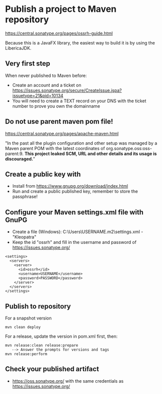 # Publish a project to Maven repository
https://central.sonatype.org/pages/ossrh-guide.html

Because this is a JavaFX library, the easiest way to build it is by using the LibericaJDK.

## Very first step 
When never published to Maven before:
* Create an account and a ticket on https://issues.sonatype.org/secure/CreateIssue.jspa?issuetype=21&pid=10134
* You will need to create a TEXT record on your DNS with the ticket number to prove you own the domainname

## Do not use parent maven pom file!
https://central.sonatype.org/pages/apache-maven.html

"In the past all the plugin configuration and other setup was managed by a Maven parent POM with the latest coordinates of org.sonatype.oss:oss-parent:9. 
**This project leaked SCM, URL and other details and its usage is discouraged.**" 

## Create a public key with 
* Install from https://www.gnupg.org/download/index.html
* Run and create a public published key, remember to store the passphrase!

## Configure your Maven settings.xml file with GnuPG
* Create a file (Windows): C:\Users\USERNAME\.m2\settings.xml - "Kleopatra"
* Keep the id "ossrh" and fill in the username and password of https://issues.sonatype.org/
```
<settings>
  <servers>
    <server>
      <id>ossrh</id>
      <username>USERNAME</username>
      <password>PASSWORD</password>
    </server>
  </servers>
</settings>
````

## Publish to repository
For a snapshot version
```
mvn clean deploy
```

For a release, update the version in pom.xml first, then:
```
mvn release:clean release:prepare
   --> Answer the prompts for versions and tags
mvn release:perform
```

## Check your published artifact
* https://oss.sonatype.org/ with the same credentials as https://issues.sonatype.org/